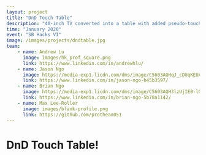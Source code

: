 ```yaml
---
layout: project
title: "DnD Touch Table"
description: "40-inch TV converted into a table with added pseudo-touchscreen functionality for showcasing DnD battle maps!"
time: "January 2020"
event: "SB Hacks VI"
image: /images/projects/dndtable.jpg
team:
    - name: Andrew Lu
      image: images/hk_prof_square.png
      link: https://www.linkedin.com/in/andrewhlu/
    - name: Jason Ngo
      image: https://media-exp1.licdn.com/dms/image/C5603AQHqJ_cDUqKEUA/profile-displayphoto-shrink_800_800/0?e=1590624000&v=beta&t=spDM7lAFmqfow8OMUD3cBtry1F-v4rXvfQ0J9VMctHw
      link: https://www.linkedin.com/in/jason-ngo-b45b3597/
    - name: Brian Ngo
      image: https://media-exp1.licdn.com/dms/image/C5603AQH3lzUjIE0-lQ/profile-displayphoto-shrink_200_200/0?e=1590624000&v=beta&t=QTjOPQgwO-tKTjFeFw3jn6b1XRtaQmyZ-Vc7mWmGqHE
      link: https://www.linkedin.com/in/brian-ngo-5b78a1142/
    - name: Max Lee-Roller
      image: images/blank-profile.png
      link: https://github.com/prothean051
---
```


# DnD Touch Table!
